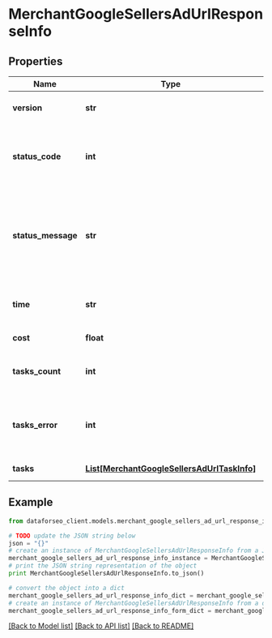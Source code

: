 # MerchantGoogleSellersAdUrlResponseInfo


## Properties

Name | Type | Description | Notes
------------ | ------------- | ------------- | -------------
**version** | **str** | the current version of the API | [optional] 
**status_code** | **int** | general status code you can find the full list of the response codes here | [optional] 
**status_message** | **str** | general informational message you can find the full list of general informational messages here | [optional] 
**time** | **str** | total execution time, seconds | [optional] 
**cost** | **float** | total tasks cost, USD | [optional] 
**tasks_count** | **int** | the number of tasks in the tasks array | [optional] 
**tasks_error** | **int** | the number of tasks in the tasks array returned with an error | [optional] 
**tasks** | [**List[MerchantGoogleSellersAdUrlTaskInfo]**](MerchantGoogleSellersAdUrlTaskInfo.md) | array of tasks | [optional] 

## Example

```python
from dataforseo_client.models.merchant_google_sellers_ad_url_response_info import MerchantGoogleSellersAdUrlResponseInfo

# TODO update the JSON string below
json = "{}"
# create an instance of MerchantGoogleSellersAdUrlResponseInfo from a JSON string
merchant_google_sellers_ad_url_response_info_instance = MerchantGoogleSellersAdUrlResponseInfo.from_json(json)
# print the JSON string representation of the object
print MerchantGoogleSellersAdUrlResponseInfo.to_json()

# convert the object into a dict
merchant_google_sellers_ad_url_response_info_dict = merchant_google_sellers_ad_url_response_info_instance.to_dict()
# create an instance of MerchantGoogleSellersAdUrlResponseInfo from a dict
merchant_google_sellers_ad_url_response_info_form_dict = merchant_google_sellers_ad_url_response_info.from_dict(merchant_google_sellers_ad_url_response_info_dict)
```
[[Back to Model list]](../README.md#documentation-for-models) [[Back to API list]](../README.md#documentation-for-api-endpoints) [[Back to README]](../README.md)


